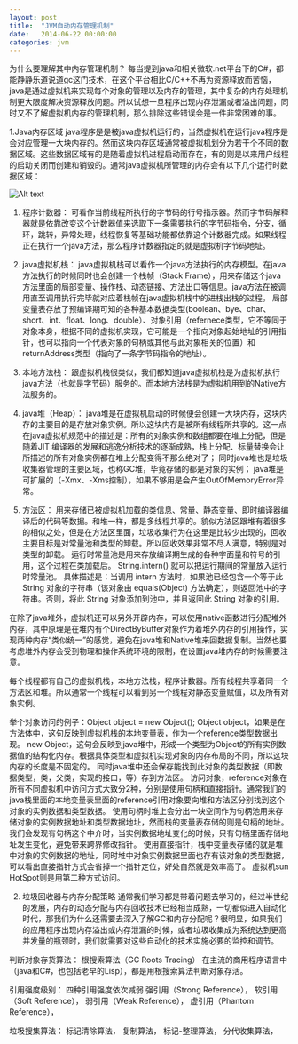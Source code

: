 ```yaml
---
layout: post
title:  "JVM自动内存管理机制"
date:   2014-06-22 00:00:00 
categories: jvm
---
```

为什么要理解其中内存管理机制？
每当提到java和相关微软.net平台下的C#，都能静静乐道说道gc这门技术，在这个平台相比C/C++不再为资源释放而苦恼，java是通过虚拟机来实现每个对象的管理以及内存的管理，其中复杂的内存处理机制更大限度解决资源释放问题。所以试想一旦程序出现内存泄漏或者溢出问题，同时又不了解虚拟机内存的管理机制，那么排除这些错误会是一件非常困难的事。

1.Java内存区域
java程序是是被java虚拟机运行的，当然虚拟机在运行java程序是会对应管理一大块内存的。然而这块内存区域通常被虚拟机划分为若干个不同的数据区域。这些数据区域有的是随着虚拟机进程启动而存在，有的则是以来用户线程的启动关闭而创建和销毁的。通常java虚拟机所管理的内存会有以下几个运行时数据区域：

![Alt text](http://7u2srn.com1.z0.glb.clouddn.com/@/images/post/jvm03_01.png)

1. 程序计数器：
可看作当前线程所执行的字节码的行号指示器。然而字节码解释器就是依靠改变这个计数器值来选取下一条需要执行的字节码指令，分支，循环，跳转，异常处理，线程恢复等基础功能都依靠这个计数器完成。如果线程正在执行一个java方法，那么程序计数器指定的就是虚拟机字节码地址。

2. java虚拟机栈：
java虚拟机栈可以看作一个java方法执行的内存模型。在java方法执行的时候同时也会创建一个栈帧（Stack Frame），用来存储这个java方法里面的局部变量、操作栈、动态链接、方法出口等信息。java方法在被调用直至调用执行完毕就对应着栈帧在java虚拟机栈中的进栈出栈的过程。
局部变量表存放了预编译期可知的各种基本数据类型(boolean、bye、char、short、int、float、long、double）、对象引用（refernece类型，它不等同于对象本身，根据不同的虚拟机实现，它可能是一个指向对象起始地址的引用指针，也可以指向一个代表对象的句柄或其他与此对象相关的位置）和returnAddress类型（指向了一条字节码指令的地址）。

3. 本地方法栈：
跟虚拟机栈很类似，我们都知道java虚拟机栈是为虚拟机执行java方法（也就是字节码）服务的。而本地方法栈是为虚拟机用到的Native方法服务的。

4. java堆（Heap）：
java堆是在虚拟机启动的时候便会创建一大块内存，这块内存的主要目的是存放对象实例。所以这块内存是被所有线程所共享的。这一点在java虚拟机规范中的描述是：所有的对象实例和数组都要在堆上分配，但是随着JIT 编译器的发展和逃逸分析技术的逐渐成熟，栈上分配、标量替换会让所描述的所有对象实例都在堆上分配变得不那么绝对了；
同时java堆也是垃圾收集器管理的主要区域，也称GC堆，毕竟存储的都是对象的实例；
java堆是可扩展的（-Xmx、-Xms控制），如果不够用是会产生OutOfMemoryError异常。

5. 方法区：
用来存储已被虚拟机加载的类信息、常量、静态变量、即时编译器编译后的代码等数据。和堆一样，都是多线程共享的。貌似方法区跟堆有着很多的相似之处，但是在方法区里面，垃圾收集行为在这里是比较少出现的，回收主要目标是对常量池和类型的卸载。所以回收效果非常不尽人满意，特别是对类型的卸载。
运行时常量池是用来存放编译期生成的各种字面量和符号的引用，这个过程在类加载后。
String.intern() 就可以把运行期间的常量放入运行时常量池。
具体描述是：当调用 intern 方法时，如果池已经包含一个等于此 String 对象的字符串（该对象由 equals(Object) 方法确定），则返回池中的字符串。否则，将此 String 对象添加到池中，并且返回此 String 对象的引用。

在除了java堆外，虚拟机还可以另外开辟内存，可以使用native函数进行分配堆外内存，其中原理是在堆内有个DirectByBuffer对象作为着堆外内存的引用操作，实现两种内存“类似统一”的感觉，避免在java堆和Native堆来回数据复制。当然也要考虑堆外内存会受到物理和操作系统环境的限制，在设置java堆内存的时候需要注意。

每个线程都有自己的虚拟机栈，本地方法栈，程序计数器。所有线程共享着同一个方法区和堆。所以通常一个线程可以看到另一个线程对静态变量赋值，以及所有对象实例。

举个对象访问的例子：Object object = new Object();
Object object，如果是在方法体中，这句反映到虚拟机栈的本地变量表，作为一个reference类型数据出现。
new Object，这句会反映到java堆中，形成一个类型为Object的所有实例数据值的结构化内存。根据具体类型和虚拟机实现对象的内存布局的不同，所以这块内存的长度是不固定的。
同时java堆中还会保存能找到此对象的类型数据（即数据类型，类，父类，实现的接口，等）存到方法区。
访问对象，reference对象在所有不同虚拟机中访问方式大致分2种，分别是使用句柄和直接指针。通常我们的java栈里面的本地变量表里面的reference引用对象要向堆和方法区分别找到这个对象的实例数据和类型数据。
使用句柄时堆上会分出一块空间作为句柄池用来存储对象的实例数据地址和类型数据地址，然而栈的变量表存储的则是句柄的地址。我们会发现有句柄这个中介时，当实例数据地址变化的时候，只有句柄里面存储地址发生变化，避免带来跨界修改指针。
使用直接指针，栈中变量表存储的就是堆中对象的实例数据的地址，同时堆中对象实例数据里面也存有该对象的类型数据，可以看出直接指针方式会省掉一个指针定位，好处自然就是效率高了。
虚拟机sun HotSpot则是用第二种方式访问。

2. 垃圾回收器与内存分配策略
通常我们学习都是带着问题去学习的，经过半世纪的发展，内存的动态分配与内存回收技术已经相当成熟，一切都似进入自动化时代，那我们为什么还需要去深入了解GC和内存分配呢？很明显，如果我们的应用程序出现内存溢出或内存泄漏的时候，或者垃圾收集成为系统达到更高并发量的瓶颈时，我们就需要对这些自动化的技术实施必要的监控和调节。

判断对象存货算法：
根搜索算法（GC Roots Tracing）
在主流的商用程序语言中（java和C#，也包括老早的Lisp），都是用根搜索算法判断对象存活。

引用强度级别：
四种引用强度依次减弱
强引用（Strong Reference），
软引用（Soft Reference），
弱引用（Weak Reference），
虚引用（Phantom Reference），

垃圾搜集算法：
标记清除算法，
复制算法，
标记-整理算法，
分代收集算法，